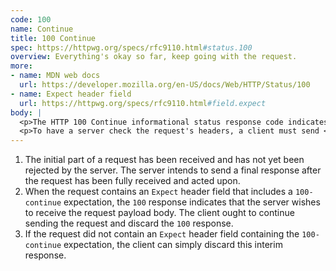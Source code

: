 ```yaml
---
code: 100
name: Continue
title: 100 Continue
spec: https://httpwg.org/specs/rfc9110.html#status.100
overview: Everything's okay so far, keep going with the request.
more:
- name: MDN web docs
  url: https://developer.mozilla.org/en-US/docs/Web/HTTP/Status/100
- name: Expect header field
  url: https://httpwg.org/specs/rfc9110.html#field.expect
body: |
  <p>The HTTP 100 Continue informational status response code indicates that everything so far is OK and that the client should continue with the request or ignore it if it is already finished.</p>
  <p>To have a server check the request's headers, a client must send <code>Expect: 100-continue</code> as a header in its initial request and receive a 100 Continue status code in response before sending the body.</p>
---
```


<!-- HTTP statuses -->
1. The initial part of a request has been received and has not yet been rejected by the server. The server intends to send a final response after the request has been fully received and acted upon.
1. When the request contains an `Expect` header field that includes a `100-continue` expectation, the `100` response indicates that the server wishes to receive the request payload body. The client ought to continue sending the request and discard the `100` response.
1. If the request did not contain an `Expect` header field containing the `100-continue` expectation, the client can simply discard this interim response.
